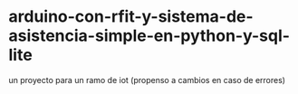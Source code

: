 # arduino-con-rfit-y-sistema-de-asistencia-simple-en-python-y-sql-lite
un proyecto para un ramo de iot (propenso a cambios en caso de errores)
